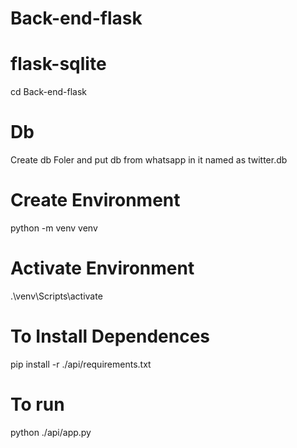 # Back-end-flask
# flask-sqlite
cd Back-end-flask
# Db
Create db Foler and put db from whatsapp in it named as twitter.db
# Create Environment
python -m venv venv
# Activate Environment
.\venv\Scripts\activate
# To Install Dependences
pip install -r ./api/requirements.txt
# To run
python ./api/app.py
